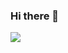 ### Hi there 👋

<a href="https://xio1016.site" target="_blank"><img src="https://img.shields.io/badge/Arlo-49B48A?style=flat-square&logo=Arlo&logoColor=white"/></a>

<!--
**XIO1016/XIO1016** is a ✨ _special_ ✨ repository because its `README.md` (this file) appears on your GitHub profile.

Here are some ideas to get you started:

- 🔭 I’m currently working on ...
- 🌱 I’m currently learning ...
- 👯 I’m looking to collaborate on ...
- 🤔 I’m looking for help with ...
- 💬 Ask me about ...
- 📫 How to reach me: ...
- 😄 Pronouns: ...
- ⚡ Fun fact: ...
-->
